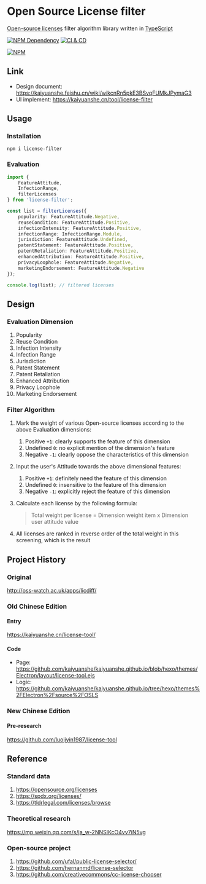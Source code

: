 # Open Source License filter

[Open-source licenses][1] filter algorithm library written in [TypeScript][2]

[![NPM Dependency](https://img.shields.io/librariesio/github/kaiyuanshe/Open-Source-License-filter.svg)][3]
[![CI & CD](https://github.com/kaiyuanshe/Open-Source-License-filter/actions/workflows/main.yml/badge.svg)][4]

[![NPM](https://nodei.co/npm/license-filter.png?downloads=true&downloadRank=true&stars=true)][5]

## Link

-   Design document: https://kaiyuanshe.feishu.cn/wiki/wikcnRn5pkE3BSvqFUMkJPymaG3
-   UI implement: https://kaiyuanshe.cn/tool/license-filter

## Usage

### Installation

```shell
npm i license-filter
```

### Evaluation

```typescript
import {
    FeatureAttitude,
    InfectionRange,
    filterLicenses
} from 'license-filter';

const list = filterLicenses({
    popularity: FeatureAttitude.Negative,
    reuseCondition: FeatureAttitude.Positive,
    infectionIntensity: FeatureAttitude.Positive,
    infectionRange: InfectionRange.Module,
    jurisdiction: FeatureAttitude.Undefined,
    patentStatement: FeatureAttitude.Positive,
    patentRetaliation: FeatureAttitude.Positive,
    enhancedAttribution: FeatureAttitude.Positive,
    privacyLoophole: FeatureAttitude.Negative,
    marketingEndorsement: FeatureAttitude.Negative
});

console.log(list); // filtered licenses
```

## Design

### Evaluation Dimension

1. Popularity
2. Reuse Condition
3. Infection Intensity
4. Infection Range
5. Jurisdiction
6. Patent Statement
7. Patent Retaliation
8. Enhanced Attribution
9. Privacy Loophole
10. Marketing Endorsement

### Filter Algorithm

1. Mark the weight of various Open-source licenses according to the above Evaluation dimensions:

    1. Positive `+1`: clearly supports the feature of this dimension
    2. Undefined `0`: no explicit mention of the dimension's feature
    3. Negative `-1`: clearly oppose the characteristics of this dimension

2. Input the user's Attitude towards the above dimensional features:

    1. Positive `+1`: definitely need the feature of this dimension
    2. Undefined `0`: insensitive to the feature of this dimension
    3. Negative `-1`: explicitly reject the feature of this dimension

3. Calculate each license by the following formula:

    > Total weight per license = Dimension weight item x Dimension user attitude value

4. All licenses are ranked in reverse order of the total weight in this screening, which is the result

## Project History

### Original

http://oss-watch.ac.uk/apps/licdiff/

### Old Chinese Edition

#### Entry

https://kaiyuanshe.cn/license-tool/

#### Code

-   Page: https://github.com/kaiyuanshe/kaiyuanshe.github.io/blob/hexo/themes/Electron/layout/license-tool.ejs
-   Logic: https://github.com/kaiyuanshe/kaiyuanshe.github.io/tree/hexo/themes%2FElectron%2Fsource%2FOSLS

### New Chinese Edition

#### Pre-research

https://github.com/luojiyin1987/license-tool

## Reference

### Standard data

1. https://opensource.org/licenses
2. https://spdx.org/licenses/
3. https://tldrlegal.com/licenses/browse

### Theoretical research

https://mp.weixin.qq.com/s/ja_w-2NNSIKcO4vv7iN5vg

### Open-source project

1. https://github.com/ufal/public-license-selector/
2. https://github.com/hernanmd/license-selector
3. https://github.com/creativecommons/cc-license-chooser

[1]: https://opensource.org/licenses
[2]: https://www.typescriptlang.org/
[3]: https://libraries.io/npm/license-filter
[4]: https://github.com/kaiyuanshe/Open-Source-License-filter/actions/workflows/main.yml
[5]: https://nodei.co/npm/license-filter/
